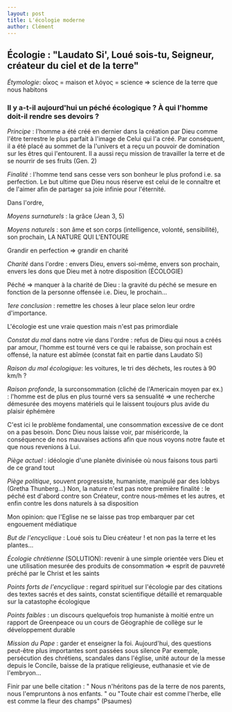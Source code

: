 ```yaml
---
layout: post
title: L'écologie moderne
author: Clément
---
```


## Écologie : "Laudato Si', Loué sois-tu, Seigneur, créateur du ciel et de la terre"

*Étymologie*: οἶκος = maison et λόγος = science => science de la terre que nous habitons

### Il y a-t-il aujourd'hui un péché écologique ? À qui l'homme doit-il rendre ses devoirs ?

*Principe* : l'homme a été créé en dernier dans la création par Dieu comme l'être terrestre le plus parfait à l'image de Celui qui l'a créé. Par conséquent, il a été placé au sommet de la l'univers et a reçu un pouvoir de domination sur les êtres qui l'entourent. Il a aussi reçu mission de travailler la terre et de se nourrir de ses fruits (Gen. 2)

*Finalité* : l'homme tend sans cesse vers son bonheur le plus profond i.e. sa perfection. Le but ultime que Dieu nous réserve est celui de le connaître et de l'aimer afin de partager sa joie infinie pour l'éternité.

Dans l'ordre,

*Moyens surnaturels* : la grâce (Jean 3, 5)

*Moyens naturels* : son âme et son corps (intelligence, volonté, sensibilité), son prochain, LA NATURE QUI L'ENTOURE

Grandir en perfection => grandir en charité

*Charité* dans l'ordre : envers Dieu, envers soi-même, envers son prochain, envers les dons que Dieu met à notre disposition (ÉCOLOGIE)

Péché => manquer à la charité de Dieu : la gravité du péché se mesure en fonction de la personne offensée i.e. Dieu, le prochain...

*1ere conclusion* : remettre les choses à leur place selon leur ordre d'importance. 

L'écologie est une vraie question mais n'est pas primordiale

*Constat du mal* dans notre vie dans l'ordre : refus de Dieu qui nous a créés par amour, l'homme est tourné vers ce qui le rabaisse, son prochain est offensé, la nature est abîmée
(constat fait en partie dans Laudato Si)

*Raison du mal écologique*: les voitures, le tri des déchets, les routes à 90 km/h ? 
 
*Raison profonde*, la surconsommation (cliché de l'Americain moyen par ex.) : l'homme est de plus en plus tourné vers sa sensualité => une recherche démesurée des moyens matériels qui le laissent toujours plus avide du plaisir éphémère

C'est ici le problème fondamental, une consommation excessive de ce dont on a pas besoin.
Donc Dieu nous laisse voir, par miséricorde, la conséquence de nos mauvaises actions afin que nous voyons notre faute et que nous revenions à Lui.

*Piège actuel* : idéologie d'une planète divinisée où nous faisons tous parti de ce grand tout

*Piège politique*, souvent progressiste, humaniste, manipulé par des lobbys (Gretha Thunberg...)
Non, la nature n'est pas notre première finalité : le péché est d'abord contre son Créateur, contre nous-mêmes et les autres, et enfin contre les dons naturels à sa disposition

Mon opinion: que l'Eglise ne se laisse pas trop embarquer par cet engouement médiatique

*But de l'encyclique* : Loué sois tu Dieu créateur ! et non pas la terre et les plantes...

*Écologie chrétienne* (SOLUTION): revenir à une simple orientée vers Dieu et une utilisation mesurée des produits de consommation => esprit de pauvreté préché par le Christ et les saints

*Points forts de l'encyclique* : regard spirituel sur l'écologie par des citations des textes sacrés et des saints, constat scientifique détaillé et remarquable sur la catastophe écologique

*Points faibles* : un discours quelquefois trop humaniste à moitié entre un rapport de Greenpeace ou un cours de Géographie de collège sur le développement durable

*Mission du Pape* : garder et enseigner la foi. Aujourd'hui, des questions peut-être plus importantes sont passées sous silence 
Par exemple, persécution des chrétiens, scandales dans l'église, unité autour de la messe depuis le Concile, baisse de la pratique religieuse, euthanasie et vie de l'embryon...

Finir par une belle citation : " Nous n'héritons pas de la terre de nos parents, nous l'empruntons à nos enfants. " ou "Toute chair est comme l'herbe, elle est comme la fleur des champs" (Psaumes)
